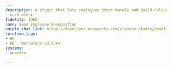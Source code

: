 ```yaml
---
description: A plugin that lets employees boost morale and build culture by recognizing
  each other.
fidelity: IDEA
name: Send Employee Recognition
purple_chat_link: https://developer.moveworks.com/creator-studio/developer-tools/purple-chat?conversation=%7B%22startTimestamp%22%3A%2211%3A43+AM%22%2C%22messages%22%3A%5B%7B%22role%22%3A%22user%22%2C%22parts%22%3A%5B%7B%22richText%22%3A%22I%27ve+been+working+closely+with+Ryan+in+IT+and+want+to+recognize+them.+Can+you+submit+my+kudos+which+reads+%5C%22Thanks+for+the+super+fast+help+with+IT+access%21%21%5C%22%3F%22%7D%5D%7D%2C%7B%22role%22%3A%22assistant%22%2C%22parts%22%3A%5B%7B%22richText%22%3A%22Sure%2C+to+make+sure%2C+is+it+Ryan+Brezzi+you%27d+like+to+recognize%3F%22%7D%5D%7D%2C%7B%22role%22%3A%22user%22%2C%22parts%22%3A%5B%7B%22richText%22%3A%22Yes%2C+that%27s+right.%22%7D%5D%7D%2C%7B%22role%22%3A%22assistant%22%2C%22parts%22%3A%5B%7B%22reasoningSteps%22%3A%5B%7B%22status%22%3A%22success%22%2C%22richText%22%3A%22%3Cp%3E%E2%9C%85+Working+on+%3Cb%3ERecognize+Ryan+From+IT%3C%2Fb%3E%3Cbr%3E%E2%8F%B3+Calling+Plugin+%3Cb%3ESend+Employee+Recognition%3C%2Fb%3E%3C%2Fp%3E%22%7D%5D%7D%2C%7B%22richText%22%3A%22%3Cp%3EYour+recognition+for+Ryan+Brezzi+has+been+submitted.+%F0%9F%91%8D+%5C%22Thanks+for+the+super+fast+help+with+IT+access%21%21%5C%22+%3C%2Fp%3E%22%7D%5D%7D%5D%7D
solution_tags:
- HR
- HR - Workplace Culture
systems:
- awardco

---
```

